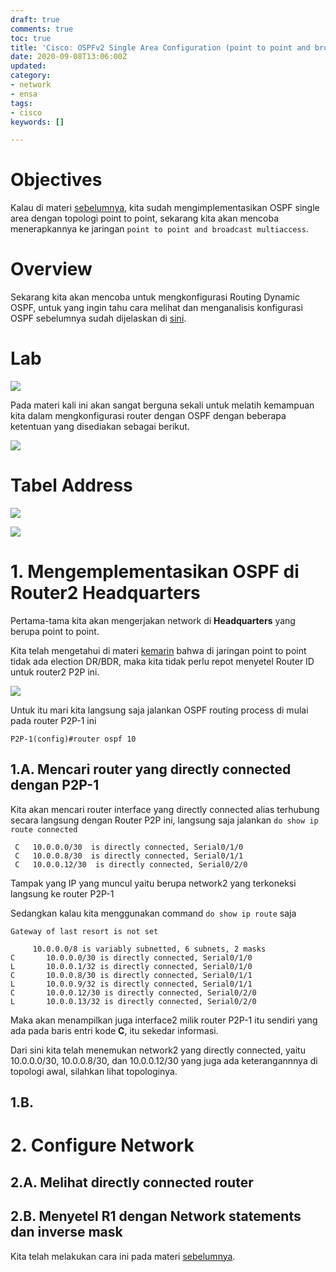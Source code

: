 ```yaml
---
draft: true
comments: true
toc: true
title: 'Cisco: OSPFv2 Single Area Configuration (point to point and broadcast multiaccess)'
date: 2020-09-08T13:06:00Z
updated: 
category:
- network
- ensa
tags:
- cisco
keywords: []

---
```

# **Objectives**

Kalau di materi [sebelumnya](https://8log.js.org/2020/08/16/network/cisco-ospfv2-single-area-point-to-point/), kita sudah mengimplementasikan OSPF single area dengan topologi point to point, sekarang kita akan mencoba menerapkannya ke jaringan `point to point and broadcast multiaccess`.

# **Overview**

Sekarang kita akan mencoba untuk mengkonfigurasi Routing Dynamic OSPF, untuk yang ingin tahu cara melihat dan menganalisis konfigurasi OSPF sebelumnya sudah dijelaskan di [sini](https://8log.js.org/2020/09/08/network/cisco-ospfv2-single-area-verify/).

# **Lab**

![](/images/2020-08-09_sel_07-21-22.png)

Pada materi kali ini akan sangat berguna sekali untuk melatih kemampuan kita dalam mengkonfigurasi router dengan OSPF dengan beberapa ketentuan yang disediakan sebagai berikut.

![](/images/2020-08-09_sel_20-08-28.png)

# **Tabel Address**

![](/images/2020-08-09_sel_07-23-29.png)

![](/images/2020-08-09_sel_07-23-44.png)

# **1. Mengemplementasikan OSPF di Router2 Headquarters**

Pertama-tama kita akan mengerjakan network di **Headquarters** yang berupa point to point.

Kita telah mengetahui di materi [kemarin]() bahwa di jaringan point to point tidak ada election DR/BDR, maka kita tidak perlu repot menyetel Router ID untuk router2 P2P ini.

![](/images/2020-09-09_rab_12-55-44.png)

Untuk itu mari kita langsung saja jalankan OSPF routing process di mulai pada router P2P-1 ini

    P2P-1(config)#router ospf 10

## 1.A. Mencari router yang directly connected dengan P2P-1

Kita akan mencari router interface yang directly connected alias terhubung secara langsung dengan Router P2P ini, langsung saja jalankan `do show ip route connected`

     C   10.0.0.0/30  is directly connected, Serial0/1/0
     C   10.0.0.8/30  is directly connected, Serial0/1/1
     C   10.0.0.12/30  is directly connected, Serial0/2/0

Tampak yang IP yang muncul yaitu berupa network2 yang terkoneksi langsung ke router P2P-1

Sedangkan kalau kita menggunakan command `do show ip route` saja

    Gateway of last resort is not set
    
         10.0.0.0/8 is variably subnetted, 6 subnets, 2 masks
    C       10.0.0.0/30 is directly connected, Serial0/1/0
    L       10.0.0.1/32 is directly connected, Serial0/1/0
    C       10.0.0.8/30 is directly connected, Serial0/1/1
    L       10.0.0.9/32 is directly connected, Serial0/1/1
    C       10.0.0.12/30 is directly connected, Serial0/2/0
    L       10.0.0.13/32 is directly connected, Serial0/2/0

Maka akan menampilkan juga interface2 milik router P2P-1 itu sendiri yang ada pada baris entri kode **C**, itu sekedar informasi.

Dari sini kita telah menemukan network2 yang directly connected, yaitu 10.0.0.0/30, 10.0.0.8/30, dan 10.0.0.12/30 yang juga ada keterangannnya di topologi awal, silahkan lihat topologinya.

## 1.B. 

# **2. Configure Network**

## 2.A. Melihat directly connected router

## 2.B. Menyetel R1 dengan Network statements dan inverse mask

Kita telah melakukan cara ini pada materi [sebelumnya](https://8log.js.org/2020/08/16/network/cisco-ospfv2-single-area-point-to-point/#2-B-Menyetel-R1-dengan-Network-statements-dan-Wilcard-Mask).